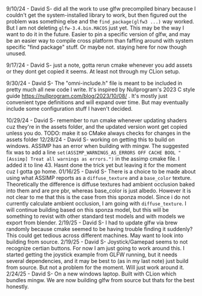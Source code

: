9/10/24 - David S- did all the work to use glfw precompiled binary because I couldn't get the system-installed 
library to work, but then figured out the problem was something else and the `find_package(glfw3 ...)` way worked. 
But I am not deleting `glfw-3.4.bin.MACOS` just yet. This may be the way I want to do it in the future. Easier to 
pin a specific version of glfw, and may be an easier way to compile cross platform than faffing around with system 
specific "find package" stuff. Or maybe not. staying here for now though unused.

9/17/24 - David S- just a note, gotta rerun cmake whenever you add assets or they dont get copied it seems. At least 
not through my CLion setup. 

9/30/24 - David S- The "omni-include.h" file is meant to be included in pretty much all new code I write. It's inspired 
by Nullprogram's 2023 C style guide https://nullprogram.com/blog/2023/10/08/ . It's mostly just convenient type 
definitions and will expand over time. But may eventually include some configuration stuff I haven't decided.

10/29/24 - David S- remember to run cmake whenever updating shaders cuz they're in the assets folder, and the 
updated version wont get copied unless you do. 
TODO: make it so CMake always checks for changes in the assets folder
12/28/24 - David S- working on getting this to build on windows. ASSIMP has an error when building with mingw. The suggested fix was to add a line `set(ASSIMP_WARNINGS_AS_ERRORS OFF CACHE BOOL "[Assimp] Treat all warnings as errors.")` in the assimp cmake file. I added it to line 43. Hasnt done the trick yet but leaving it for the moment cuz I gotta go home. 
01/16/25 - David S- There is a choice to be made about using what ASSIMP reports as a `diffuse_texture` and a `base_color` texture. Theoretically the difference is diffuse textures had ambient occlusion baked into them and are pre pbr, whereas base_color is just albedo. However it is not clear to me that this is the case from this sponza model. Since i do not currently calculate ambient occlusion, I am going with `diffuse_texture`. I will continue building based on this sponza model, but this will be something to revist with other standard test models and with models we export from blender. 
2/19/25 - David S- I had to update glfw via brew randomly because cmake seemed to be having trouble finding it suddenly? This could get tedious across different machines. May want to look into building from source.
2/19/25 - David S- Joystick/Gamepad seems to not recognize certian buttons. For now I am just going to work around this. I started getting the joystick example from GLFW running, but it needs several dependencies, and it may be best to (as in my last note) just build from source. But not a problem for the moment. Will just work around it. 
2/24/25 - David S- On a new windows laptop. Built with CLion which bundles mingw. We are now building glfw from source but thats for the best honestly.